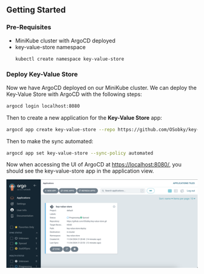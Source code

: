 ## Getting Started
### Pre-Requisites
- MiniKube cluster with ArgoCD deployed
- key-value-store namespace
    ```bash
    kubectl create namespace key-value-store
    ```

### Deploy Key-Value Store

Now we have ArgoCD deployed on our MiniKube cluster. We can deploy the Key-Value Store with ArgoCD with the following steps:

```bash
argocd login localhost:8080
```

Then to create a new application for the **Key-Value Store** app:

```bash
argocd app create key-value-store --repo https://github.com/OSobky/key-value-store.git --path key-value-store-deploy --dest-server https://kubernetes.default.svc --dest-namespace key-value-store
```

Then to make the sync automated:

```bash
argocd app set key-value-store --sync-policy automated
```

Now when accessing the UI of ArgoCD at [https://localhost:8080/](https://localhost:8080/), you should see the key-value-store app in the application view.

![ArgoCD Application View](./images/argocd-application-view.png)
